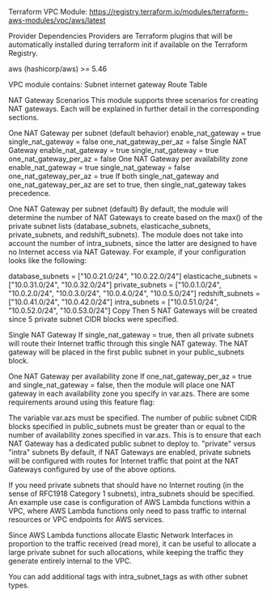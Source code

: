 Terraform VPC Module: https://registry.terraform.io/modules/terraform-aws-modules/vpc/aws/latest

Provider Dependencies
Providers are Terraform plugins that will be automatically installed during terraform init if available on the Terraform Registry.

aws (hashicorp/aws) >= 5.46



VPC module contains:
Subnet
internet gateway
Route Table




NAT Gateway Scenarios
This module supports three scenarios for creating NAT gateways. Each will be explained in further detail in the corresponding sections.

One NAT Gateway per subnet (default behavior)
enable_nat_gateway = true
single_nat_gateway = false
one_nat_gateway_per_az = false
Single NAT Gateway
enable_nat_gateway = true
single_nat_gateway = true
one_nat_gateway_per_az = false
One NAT Gateway per availability zone
enable_nat_gateway = true
single_nat_gateway = false
one_nat_gateway_per_az = true
If both single_nat_gateway and one_nat_gateway_per_az are set to true, then single_nat_gateway takes precedence.

One NAT Gateway per subnet (default)
By default, the module will determine the number of NAT Gateways to create based on the max() of the private subnet lists (database_subnets, elasticache_subnets, private_subnets, and redshift_subnets). The module does not take into account the number of intra_subnets, since the latter are designed to have no Internet access via NAT Gateway. For example, if your configuration looks like the following:

database_subnets    = ["10.0.21.0/24", "10.0.22.0/24"]
elasticache_subnets = ["10.0.31.0/24", "10.0.32.0/24"]
private_subnets     = ["10.0.1.0/24", "10.0.2.0/24", "10.0.3.0/24", "10.0.4.0/24", "10.0.5.0/24"]
redshift_subnets    = ["10.0.41.0/24", "10.0.42.0/24"]
intra_subnets       = ["10.0.51.0/24", "10.0.52.0/24", "10.0.53.0/24"]
Copy
Then 5 NAT Gateways will be created since 5 private subnet CIDR blocks were specified.

Single NAT Gateway
If single_nat_gateway = true, then all private subnets will route their Internet traffic through this single NAT gateway. The NAT gateway will be placed in the first public subnet in your public_subnets block.

One NAT Gateway per availability zone
If one_nat_gateway_per_az = true and single_nat_gateway = false, then the module will place one NAT gateway in each availability zone you specify in var.azs. There are some requirements around using this feature flag:

The variable var.azs must be specified.
The number of public subnet CIDR blocks specified in public_subnets must be greater than or equal to the number of availability zones specified in var.azs. This is to ensure that each NAT Gateway has a dedicated public subnet to deploy to.
"private" versus "intra" subnets
By default, if NAT Gateways are enabled, private subnets will be configured with routes for Internet traffic that point at the NAT Gateways configured by use of the above options.

If you need private subnets that should have no Internet routing (in the sense of RFC1918 Category 1 subnets), intra_subnets should be specified. An example use case is configuration of AWS Lambda functions within a VPC, where AWS Lambda functions only need to pass traffic to internal resources or VPC endpoints for AWS services.

Since AWS Lambda functions allocate Elastic Network Interfaces in proportion to the traffic received (read more), it can be useful to allocate a large private subnet for such allocations, while keeping the traffic they generate entirely internal to the VPC.

You can add additional tags with intra_subnet_tags as with other subnet types.

